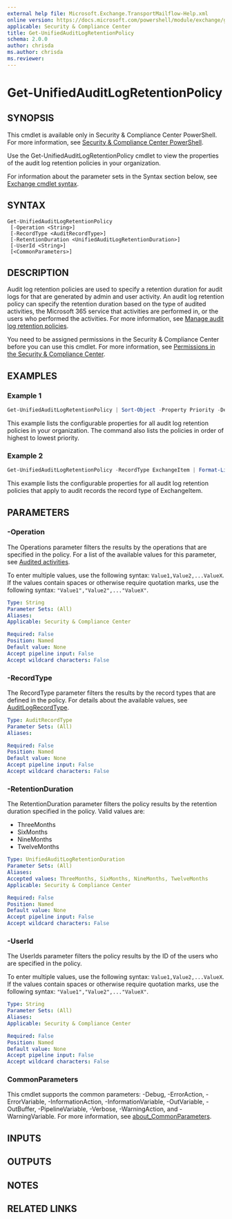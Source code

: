 ```yaml
---
external help file: Microsoft.Exchange.TransportMailflow-Help.xml
online version: https://docs.microsoft.com/powershell/module/exchange/get-unifiedauditlogretentionpolicy
applicable: Security & Compliance Center
title: Get-UnifiedAuditLogRetentionPolicy
schema: 2.0.0
author: chrisda
ms.author: chrisda
ms.reviewer:
---
```


# Get-UnifiedAuditLogRetentionPolicy

## SYNOPSIS
This cmdlet is available only in Security & Compliance Center PowerShell. For more information, see [Security & Compliance Center PowerShell](https://docs.microsoft.com/powershell/exchange/scc-powershell).

Use the Get-UnifiedAuditLogRetentionPolicy cmdlet to view the properties of the audit log retention policies in your organization.

For information about the parameter sets in the Syntax section below, see [Exchange cmdlet syntax](https://docs.microsoft.com/powershell/exchange/exchange-cmdlet-syntax).

## SYNTAX

```
Get-UnifiedAuditLogRetentionPolicy
 [-Operation <String>]
 [-RecordType <AuditRecordType>]
 [-RetentionDuration <UnifiedAuditLogRetentionDuration>]
 [-UserId <String>]
 [<CommonParameters>]
```

## DESCRIPTION
Audit log retention policies are used to specify a retention duration for audit logs for that are generated by admin and user activity. An audit log retention policy can specify the retention duration based on the type of audited activities, the Microsoft 365 service that activities are performed in, or the users who performed the activities. For more information, see [Manage audit log retention policies](https://docs.microsoft.com/microsoft-365/compliance/audit-log-retention-policies).

You need to be assigned permissions in the Security & Compliance Center before you can use this cmdlet. For more information, see [Permissions in the Security & Compliance Center](https://docs.microsoft.com/microsoft-365/security/office-365-security/permissions-in-the-security-and-compliance-center).

## EXAMPLES

### Example 1
```powershell
Get-UnifiedAuditLogRetentionPolicy | Sort-Object -Property Priority -Descending | Format-List Priority,Name,Description,RecordTypes,Operations,UserIds,RetentionDuration
```

This example lists the configurable properties for all audit log retention policies in your organization. The command also lists the policies in order of highest to lowest priority.

### Example 2
```powershell
Get-UnifiedAuditLogRetentionPolicy -RecordType ExchangeItem | Format-List Name,Description,RecordTypes,Operations,UserIds,RetentionDuration,Priority
```

This example lists the configurable properties for all audit log retention policies that apply to audit records the record type of ExchangeItem.


## PARAMETERS

### -Operation
The Operations parameter filters the results by the operations that are specified in the policy. For a list of the available values for this parameter, see [Audited activities](https://docs.microsoft.com/microsoft-365/compliance/search-the-audit-log-in-security-and-compliance#audited-activities).

To enter multiple values, use the following syntax: `Value1,Value2,...ValueX`. If the values contain spaces or otherwise require quotation marks, use the following syntax: `"Value1","Value2",..."ValueX"`.

```yaml
Type: String
Parameter Sets: (All)
Aliases:
Applicable: Security & Compliance Center

Required: False
Position: Named
Default value: None
Accept pipeline input: False
Accept wildcard characters: False
```

### -RecordType
The RecordType parameter filters the results by the record types that are defined in the policy. For details about the available values, see [AuditLogRecordType](https://docs.microsoft.com/office/office-365-management-api/office-365-management-activity-api-schema#auditlogrecordtype).

```yaml
Type: AuditRecordType
Parameter Sets: (All)
Aliases:

Required: False
Position: Named
Default value: None
Accept pipeline input: False
Accept wildcard characters: False
```

### -RetentionDuration
The RetentionDuration parameter filters the policy results by the retention duration specified in the policy. Valid values are:

- ThreeMonths
- SixMonths
- NineMonths
- TwelveMonths

```yaml
Type: UnifiedAuditLogRetentionDuration
Parameter Sets: (All)
Aliases:
Accepted values: ThreeMonths, SixMonths, NineMonths, TwelveMonths
Applicable: Security & Compliance Center

Required: False
Position: Named
Default value: None
Accept pipeline input: False
Accept wildcard characters: False
```

### -UserId
The UserIds parameter filters the policy results by the ID of the users who are specified in the policy.

To enter multiple values, use the following syntax: `Value1,Value2,...ValueX`. If the values contain spaces or otherwise require quotation marks, use the following syntax: `"Value1","Value2",..."ValueX"`.

```yaml
Type: String
Parameter Sets: (All)
Aliases:
Applicable: Security & Compliance Center

Required: False
Position: Named
Default value: None
Accept pipeline input: False
Accept wildcard characters: False
```

### CommonParameters
This cmdlet supports the common parameters: -Debug, -ErrorAction, -ErrorVariable, -InformationAction, -InformationVariable, -OutVariable, -OutBuffer, -PipelineVariable, -Verbose, -WarningAction, and -WarningVariable. For more information, see [about_CommonParameters](https://go.microsoft.com/fwlink/p/?LinkID=113216).

## INPUTS

###  

## OUTPUTS

###  

## NOTES

## RELATED LINKS
